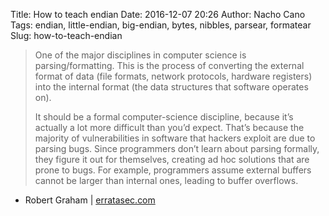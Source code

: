 Title: How to teach endian
Date: 2016-12-07 20:26
Author: Nacho Cano
Tags: endian, little-endian, big-endian, bytes, nibbles, parsear, formatear
Slug: how-to-teach-endian

> One of the major disciplines in computer science is parsing/formatting. This
> is the process of converting the external format of data (file formats,
> network protocols, hardware registers) into the internal format (the data
> structures that software operates on).
>
> It should be a formal computer-science discipline, because it’s actually a
> lot more difficult than you’d expect. That’s because the majority of
> vulnerabilities in software that hackers exploit are due to parsing bugs.
> Since programmers don’t learn about parsing formally, they figure it out for
> themselves, creating ad hoc solutions that are prone to bugs. For example,
> programmers assume external buffers cannot be larger than internal ones,
> leading to buffer overflows.

- Robert Graham | [erratasec.com][]

  [erratasec.com]: http://blog.erratasec.com/2016/11/how-to-teach-endian.html
    "How to teach endian"
